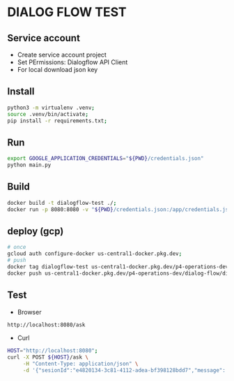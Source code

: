 # DIALOG FLOW TEST

## Service account

- Create service account project
- Set PErmissions: Dialogflow API Client
- For local download json key

## Install
```bash
python3 -m virtualenv .venv;
source .venv/bin/activate;
pip install -r requirements.txt;
```
## Run
```bash
export GOOGLE_APPLICATION_CREDENTIALS="${PWD}/credentials.json"
python main.py
```
## Build
```bash
docker build -t dialogflow-test ./;
docker run -p 8080:8080 -v "${PWD}/credentials.json:/app/credentials.json" -e GOOGLE_APPLICATION_CREDENTIALS=/app/credentials.json dialogflow-test;
```

## deploy (gcp)
```bash
# once
gcloud auth configure-docker us-central1-docker.pkg.dev;
# push
docker tag dialogflow-test us-central1-docker.pkg.dev/p4-operations-dev/dialog-flow/dialogflow-test:latest;
docker push us-central1-docker.pkg.dev/p4-operations-dev/dialog-flow/dialogflow-test:latest;
```

## Test
- Browser
```bash
http://localhost:8080/ask
```

- Curl
```bash
HOST="http://localhost:8080";
curl -X POST ${HOST}/ask \
     -H "Content-Type: application/json" \
     -d '{"sesionId":"e4820134-3c81-4112-adea-bf398128bdd7","message": "Hola"}'
```